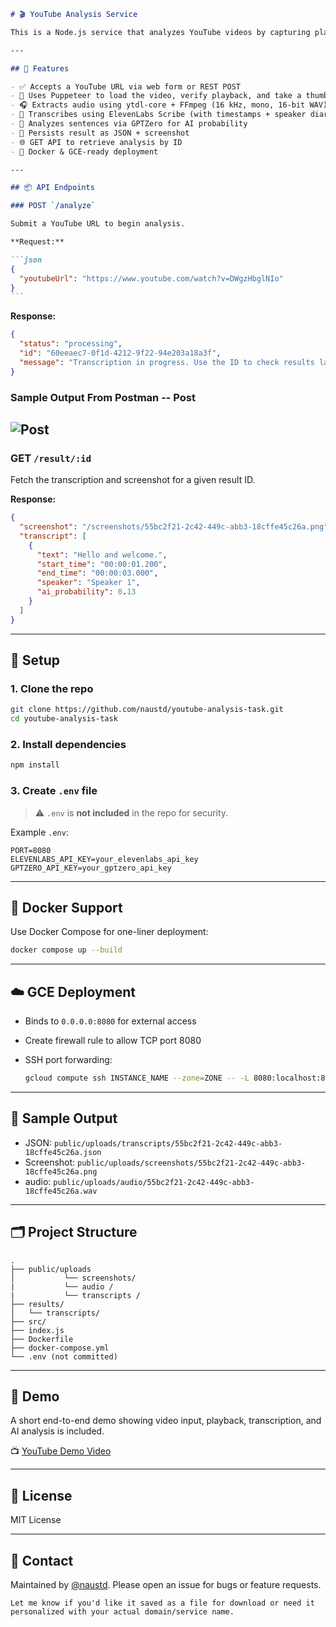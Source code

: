 ````markdown
# 🎬 YouTube Analysis Service

This is a Node.js service that analyzes YouTube videos by capturing playback, extracting audio, transcribing speech using ElevenLabs Scribe, detecting AI-generated content with GPTZero, and returning structured results via a REST API.

---

## 🔧 Features

- ✅ Accepts a YouTube URL via web form or REST POST
- 🧭 Uses Puppeteer to load the video, verify playback, and take a thumbnail screenshot
- 🎧 Extracts audio using ytdl-core + FFmpeg (16 kHz, mono, 16-bit WAV)
- 🧠 Transcribes using ElevenLabs Scribe (with timestamps + speaker diarization)
- 🤖 Analyzes sentences via GPTZero for AI probability
- 💾 Persists result as JSON + screenshot
- 🌐 GET API to retrieve analysis by ID
- 🐳 Docker & GCE-ready deployment

---

## 📦 API Endpoints

### POST `/analyze`

Submit a YouTube URL to begin analysis.

**Request:**

```json
{
  "youtubeUrl": "https://www.youtube.com/watch?v=DWgzHbglNIo"
}
```
````

**Response:**

```json
{
  "status": "processing",
  "id": "60eeaec7-0f1d-4212-9f22-94e203a18a3f",
  "message": "Transcription in progress. Use the ID to check results later."
}
```

### Sample Output From Postman -- Post

## ![Post](https://drive.google.com/file/d/1dfCioowwFIWjG3D7jbadRhuHMdT-A3SJ/view?usp=sharing)

### GET `/result/:id`

Fetch the transcription and screenshot for a given result ID.

**Response:**

```json
{
  "screenshot": "/screenshots/55bc2f21-2c42-449c-abb3-18cffe45c26a.png",
  "transcript": [
    {
      "text": "Hello and welcome.",
      "start_time": "00:00:01.200",
      "end_time": "00:00:03.000",
      "speaker": "Speaker 1",
      "ai_probability": 0.13
    }
  ]
}
```

---

## 🚀 Setup

### 1. Clone the repo

```bash
git clone https://github.com/naustd/youtube-analysis-task.git
cd youtube-analysis-task
```

### 2. Install dependencies

```bash
npm install
```

### 3. Create `.env` file

> ⚠️ `.env` is **not included** in the repo for security.

Example `.env`:

```env
PORT=8080
ELEVENLABS_API_KEY=your_elevenlabs_api_key
GPTZERO_API_KEY=your_gptzero_api_key
```

---

## 🐳 Docker Support

Use Docker Compose for one-liner deployment:

```bash
docker compose up --build
```

---

## ☁️ GCE Deployment

- Binds to `0.0.0.0:8080` for external access
- Create firewall rule to allow TCP port 8080
- SSH port forwarding:

  ```bash
  gcloud compute ssh INSTANCE_NAME --zone=ZONE -- -L 8080:localhost:8080
  ```

---

## 🧪 Sample Output

- JSON: `public/uploads/transcripts/55bc2f21-2c42-449c-abb3-18cffe45c26a.json`
- Screenshot: `public/uploads/screenshots/55bc2f21-2c42-449c-abb3-18cffe45c26a.png`
- audio: `public/uploads/audio/55bc2f21-2c42-449c-abb3-18cffe45c26a.wav`

---

## 🗂️ Project Structure

```
.
├── public/uploads
│           └── screenshots/
|           └── audio /
|           └── transcripts /
├── results/
│   └── transcripts/
├── src/
├── index.js
├── Dockerfile
├── docker-compose.yml
└── .env (not committed)
```

---

## 🎥 Demo

A short end-to-end demo showing video input, playback, transcription, and AI analysis is included.

📺 [YouTube Demo Video](https://youtu.be/HTUZvl2YM4I)

---

## 📄 License

MIT License

---

## 🙋 Contact

Maintained by [@naustd](https://github.com/naustd). Please open an issue for bugs or feature requests.

```
Let me know if you'd like it saved as a file for download or need it personalized with your actual domain/service name.
```
